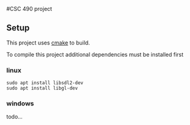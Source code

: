 #CSC 490 project

## Setup
This project uses [cmake](https://cmake.org/) to build.

To compile this project additional dependencies must be installed first
### linux
``` 
sudo apt install libsdl2-dev
sudo apt install libgl-dev
```
### windows
todo...